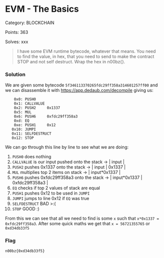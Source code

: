 # EVM - The Basics

Category: BLOCKCHAIN

Points: 363

Solves: xxx

>I have some EVM runtime bytecode, whatever that means. You need to find the value, in hex, that you need to send to make the contract STOP and not self destruct. Wrap the hex in n00bz{}.

### Solution

We are given some bytecode `5f346113370265fdc29ff358a314601257ff00` and we can disassemble it with https://app.dedaub.com/decompile giving us:

```
    0x0: PUSH0     
    0x1: CALLVALUE 
    0x2: PUSH2     0x1337
    0x5: MUL       
    0x6: PUSH6     0xfdc29ff358a3
    0xd: EQ        
    0xe: PUSH1     0x12
   0x10: JUMPI     
   0x11: SELFDESTRUCT
   0x12: STOP      
```

We can go through this line by line to see what we are doing:
1. `PUSH0` does nothing
2. `CALLVALUE` is our input pushed onto the stack -> | input |
3. `PUSH2` pushes 0x1337 onto the stack -> | input | 0x1337 |
4. `MUL` multiplies top 2 items on stack -> | input*0x1337 |
5. `PUSH6` pushes 0xfdc29ff358a3 onto the stack -> | input*0x1337 | 0xfdc29ff358a3 |
6. `EQ` checks if top 2 values of stack are equal
7. `PUSH1` pushes 0x12 to be used in `JUMPI`
8. `JUMPI` jumps to line 0x12 if `EQ` was true
9. `SELFDESTRUCT` BAD \>\:(
10. `STOP` GOOD \:)

From this we can see that all we need to find is some `x` such that `x*0x1337 = 0xfdc29ff358a3`. After some quick maths we get that `x = 56721355765` or `0xd34db33f5`

### Flag

```n00bz{0xd34db33f5}```